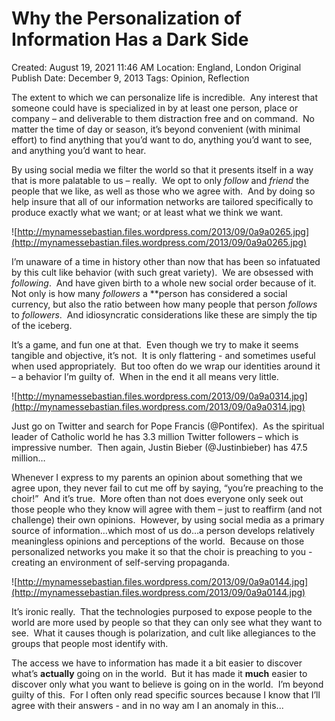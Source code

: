 # Why the Personalization of Information Has a Dark Side

Created: August 19, 2021 11:46 AM
Location: England, London
Original Publish Date: December 9, 2013
Tags: Opinion, Reflection

The extent to which we can personalize life is incredible.  Any interest that someone could have is specialized in by at least one person, place or company – and deliverable to them distraction free and on command.  No matter the time of day or season, it’s beyond convenient (with minimal effort) to find anything that you’d want to do, anything you’d want to see, and anything you’d want to hear.

By using social media we filter the world so that it presents itself in a way that is more palatable to us – really.  We opt to only *follow* and *friend* the people that we like, as well as those who we agree with.  And by doing so help insure that all of our information networks are tailored specifically to produce exactly what we want; or at least what we think we want.

![http://mynamessebastian.files.wordpress.com/2013/09/0a9a0265.jpg](http://mynamessebastian.files.wordpress.com/2013/09/0a9a0265.jpg)

I’m unaware of a time in history other than now that has been so infatuated by this cult like behavior (with such great variety).  We are obsessed with *following*.  And have given birth to a whole new social order because of it.  Not only is how many *followers* a **person has considered a social currency, but also the ratio between how many people that person *follows* to *followers*.  And idiosyncratic considerations like these are simply the tip of the iceberg.

It’s a game, and fun one at that.  Even though we try to make it seems tangible and objective, it’s not.  It is only flattering - and sometimes useful when used appropriately.  But too often do we wrap our identities around it – a behavior I’m guilty of.  When in the end it all means very little.

![http://mynamessebastian.files.wordpress.com/2013/09/0a9a0314.jpg](http://mynamessebastian.files.wordpress.com/2013/09/0a9a0314.jpg)

Just go on Twitter and search for Pope Francis (@Pontifex).  As the spiritual leader of Catholic world he has 3.3 million Twitter followers – which is impressive number.  Then again, Justin Bieber (@Justinbieber) has 47.5 million…

Whenever I express to my parents an opinion about something that we agree upon, they never fail to cut me off by saying, “you’re preaching to the choir!”  And it’s true.  More often than not does everyone only seek out those people who they know will agree with them – just to reaffirm (and not challenge) their own opinions.  However, by using social media as a primary source of information…which most of us do…a person develops relatively meaningless opinions and perceptions of the world.  Because on those personalized networks you make it so that the choir is preaching to you - creating an environment of self-serving propaganda.

![http://mynamessebastian.files.wordpress.com/2013/09/0a9a0144.jpg](http://mynamessebastian.files.wordpress.com/2013/09/0a9a0144.jpg)

It’s ironic really.  That the technologies purposed to expose people to the world are more used by people so that they can only see what they want to see.  What it causes though is polarization, and cult like allegiances to the groups that people most identify with.

The access we have to information has made it a bit easier to discover what’s **actually** going on in the world.  But it has made it **much** easier to discover only what you want to believe is going on in the world.  I’m beyond guilty of this.  For I often only read specific sources because I know that I’ll agree with their answers - and in no way am I an anomaly in this...